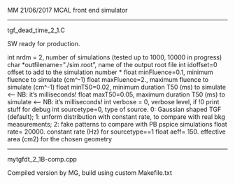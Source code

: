 MM 21/06/2017
MCAL front end simulator

-----------------------------

tgf_dead_time_2_1.C

SW ready for production.

int nrdm = 2,                                  number of simulations (tested up to 1000, 10000 in progress)
char *outfilename="./sim.root”,      name of the output root file
int idoffset=0                                 offset to add to the simulation number *
float minFluence=0.1,                    minimum fluence to simulate (cm^-1)
float maxFluence=2.,                     maximum fluence to simulate (cm^-1) 
float minT50=0.02,                        minimum duration T50 (ms) to simulate  <— NB: it’s milliseconds!
float maxT50=0.05,                       maximum duration T50 (ms) to simulate  <— NB: it’s milliseconds!
int verbose = 0,                             verbose level, if !0 print stuff for debug
int sourcetype=0,           type of source. 0: Gaussian shaped TGF (default); 
                                            1: unform distribution with constant rate, to compare with real bkg measurements; 
                                            2: fake patterns to compare with PB pspice simulations
float rate= 20000.          constant rate (Hz) for sourcetype==1
float aeff= 150.            effective area (cm2) for the chosen geometry



------------------------------

mytgfdt_2_1B-comp.cpp

Compiled version by MG, build using custom Makefile.txt


